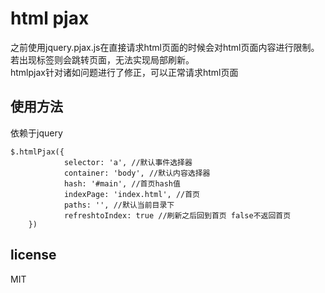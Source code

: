 # html pjax
之前使用jquery.pjax.js在直接请求html页面的时候会对html页面内容进行限制。若出现<html>标签则会跳转页面，无法实现局部刷新。  
htmlpjax针对诸如问题进行了修正，可以正常请求html页面  

## 使用方法
依赖于jquery  

```
$.htmlPjax({
            selector: 'a', //默认事件选择器
            container: 'body', //默认内容选择器
            hash: '#main', //首页hash值
            indexPage: 'index.html', //首页
            paths: '', //默认当前目录下
            refreshtoIndex: true //刷新之后回到首页 false不返回首页
    })
```

## license
MIT